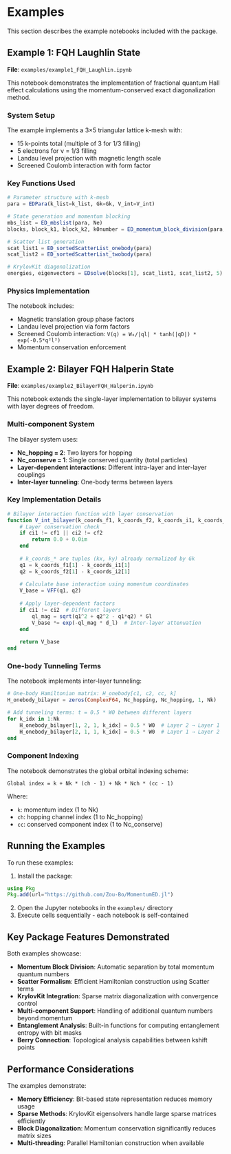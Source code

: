 # Examples

This section describes the example notebooks included with the package.

## Example 1: FQH Laughlin State

**File**: `examples/example1_FQH_Laughlin.ipynb`

This notebook demonstrates the implementation of fractional quantum Hall effect calculations using the momentum-conserved exact diagonalization method.

### System Setup

The example implements a 3×5 triangular lattice k-mesh with:
- 15 k-points total (multiple of 3 for 1/3 filling)
- 5 electrons for ν = 1/3 filling
- Landau level projection with magnetic length scale
- Screened Coulomb interaction with form factor

### Key Functions Used

```julia
# Parameter structure with k-mesh
para = EDPara(k_list=k_list, Gk=Gk, V_int=V_int)

# State generation and momentum blocking
mbs_list = ED_mbslist(para, Ne)
blocks, block_k1, block_k2, k0number = ED_momentum_block_division(para, mbs_list)

# Scatter list generation
scat_list1 = ED_sortedScatterList_onebody(para)
scat_list2 = ED_sortedScatterList_twobody(para)

# KrylovKit diagonalization
energies, eigenvectors = EDsolve(blocks[1], scat_list1, scat_list2, 5)
```

### Physics Implementation

The notebook includes:
- Magnetic translation group phase factors
- Landau level projection via form factors
- Screened Coulomb interaction: `V(q) = W₀/|ql| * tanh(|qD|) * exp(-0.5*q²l²)`
- Momentum conservation enforcement

## Example 2: Bilayer FQH Halperin State

**File**: `examples/example2_BilayerFQH_Halperin.ipynb`

This notebook extends the single-layer implementation to bilayer systems with layer degrees of freedom.

### Multi-component System

The bilayer system uses:
- **Nc_hopping = 2**: Two layers for hopping
- **Nc_conserve = 1**: Single conserved quantity (total particles)
- **Layer-dependent interactions**: Different intra-layer and inter-layer couplings
- **Inter-layer tunneling**: One-body terms between layers

### Key Implementation Details

```julia
# Bilayer interaction function with layer conservation
function V_int_bilayer(k_coords_f1, k_coords_f2, k_coords_i1, k_coords_i2, cf1=1, cf2=1, ci1=1, ci2=1)
    # Layer conservation check
    if ci1 != cf1 || ci2 != cf2
        return 0.0 + 0.0im
    end
    
    # k_coords_* are tuples (kx, ky) already normalized by Gk
    q1 = k_coords_f1[1] - k_coords_i1[1]
    q2 = k_coords_f2[1] - k_coords_i2[1]
    
    # Calculate base interaction using momentum coordinates
    V_base = VFF(q1, q2)
    
    # Apply layer-dependent factors
    if ci1 != ci2  # Different layers
        ql_mag = sqrt(q1^2 + q2^2 - q1*q2) * Gl
        V_base *= exp(-ql_mag * d_l)  # Inter-layer attenuation
    end
    
    return V_base
end
```

### One-body Tunneling Terms

The notebook implements inter-layer tunneling:
```julia
# One-body Hamiltonian matrix: H_onebody[c1, c2, cc, k]
H_onebody_bilayer = zeros(ComplexF64, Nc_hopping, Nc_hopping, 1, Nk)

# Add tunneling terms: t = 0.5 * W0 between different layers
for k_idx in 1:Nk
    H_onebody_bilayer[1, 2, 1, k_idx] = 0.5 * W0  # Layer 2 → Layer 1
    H_onebody_bilayer[2, 1, 1, k_idx] = 0.5 * W0  # Layer 1 → Layer 2
end
```

### Component Indexing

The notebook demonstrates the global orbital indexing scheme:
```
Global index = k + Nk * (ch - 1) + Nk * Nch * (cc - 1)
```
Where:
- `k`: momentum index (1 to Nk)
- `ch`: hopping channel index (1 to Nc_hopping)  
- `cc`: conserved component index (1 to Nc_conserve)

## Running the Examples

To run these examples:

1. Install the package:
```julia
using Pkg
Pkg.add(url="https://github.com/Zou-Bo/MomentumED.jl")
```

2. Open the Jupyter notebooks in the `examples/` directory
3. Execute cells sequentially - each notebook is self-contained

## Key Package Features Demonstrated

Both examples showcase:

- **Momentum Block Division**: Automatic separation by total momentum quantum numbers
- **Scatter Formalism**: Efficient Hamiltonian construction using Scatter terms
- **KrylovKit Integration**: Sparse matrix diagonalization with convergence control
- **Multi-component Support**: Handling of additional quantum numbers beyond momentum
- **Entanglement Analysis**: Built-in functions for computing entanglement entropy with bit masks
- **Berry Connection**: Topological analysis capabilities between kshift points

## Performance Considerations

The examples demonstrate:
- **Memory Efficiency**: Bit-based state representation reduces memory usage
- **Sparse Methods**: KrylovKit eigensolvers handle large sparse matrices efficiently
- **Block Diagonalization**: Momentum conservation significantly reduces matrix sizes
- **Multi-threading**: Parallel Hamiltonian construction when available
